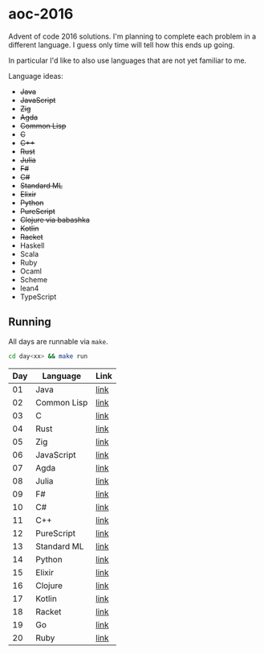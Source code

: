 # aoc-2016

Advent of code 2016 solutions. I'm planning to complete each problem in a different language. I guess only time will tell how this ends up going.

In particular I'd like to also use languages that are not yet familiar to me.

Language ideas:
- <s>Java</s>
- <s>JavaScript</s>
- <s>Zig</s>
- <s>Agda</s>
- <s>Common Lisp</s>
- <s>C</s>
- <s>C++</s>
- <s>Rust</s>
- <s>Julia</s>
- <s>F#</s>
- <s>C#</s>
- <s>Standard ML</s>
- <s>Elixir</s>
- <s>Python</s>
- <s>PureScript</s>
- <s>Clojure via babashka</s>
- <s>Kotlin</s>
- <s>Racket</s>
- Haskell
- Scala
- Ruby
- Ocaml
- Scheme
- lean4
- TypeScript

## Running

All days are runnable via `make`.

```sh
cd day<xx> && make run
```

| Day | Language    | Link            |
| --- | ----------- | --------------- |
| 01  | Java        | [link](./day01) |
| 02  | Common Lisp | [link](./day02) |
| 03  | C           | [link](./day03) |
| 04  | Rust        | [link](./day04) |
| 05  | Zig         | [link](./day05) |
| 06  | JavaScript  | [link](./day06) |
| 07  | Agda        | [link](./day07) |
| 08  | Julia       | [link](./day08) |
| 09  | F#          | [link](./day09) |
| 10  | C#          | [link](./day10) |
| 11  | C++         | [link](./day11) |
| 12  | PureScript  | [link](./day12) |
| 13  | Standard ML | [link](./day13) |
| 14  | Python      | [link](./day14) |
| 15  | Elixir      | [link](./day15) |
| 16  | Clojure     | [link](./day16) |
| 17  | Kotlin      | [link](./day17) |
| 18  | Racket      | [link](./day18) |
| 19  | Go          | [link](./day19) |
| 20  | Ruby        | [link](./day20) |

